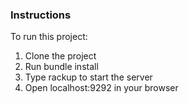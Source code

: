 ### Instructions
To run this project:

1. Clone the project
2. Run bundle install
3. Type rackup to start the server
4. Open localhost:9292 in your browser